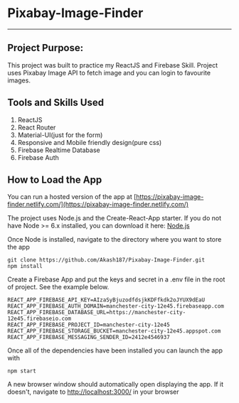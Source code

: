 # Pixabay-Image-Finder
---

## Project Purpose:

This project was built to practice my ReactJS and Firebase Skill. Project uses Pixabay Image API to fetch image and you can login to favourite images.

## Tools and Skills Used
1. ReactJS
2. React Router
3. Material-UI(just for the form)
4. Responsive and Mobile friendly design(pure css)
5. Firebase Realtime Database
6. Firebase Auth

## How to Load the App

You can run a hosted version of the app at [https://pixabay-image-finder.netlify.com/](https://pixabay-image-finder.netlify.com/)

The project uses Node.js and the Create-React-App starter. If you do not have Node >= 6.x installed, you can download it here: [Node.js](https://nodejs.org/en/)

Once Node is installed, navigate to the directory where you want to store the app

```
git clone https://github.com/Akash187/Pixabay-Image-Finder.git
npm install
```

Create a Firebase App and put the keys and secret in a .env file in the root of project. See the example below.
```
REACT_APP_FIREBASE_API_KEY=AIzaSyBjuzodfdsjkKDFfkdk2oJYUX9dEaU
REACT_APP_FIREBASE_AUTH_DOMAIN=manchester-city-12e45.firebaseapp.com
REACT_APP_FIREBASE_DATABASE_URL=https://manchester-city-12e45.firebaseio.com
REACT_APP_FIREBASE_PROJECT_ID=manchester-city-12e45
REACT_APP_FIREBASE_STORAGE_BUCKET=manchester-city-12e45.appspot.com
REACT_APP_FIREBASE_MESSAGING_SENDER_ID=2412e4546937
```

Once all of the dependencies have been installed you can launch the app with

```
npm start
```

A new browser window should automatically open displaying the app. If it doesn't, navigate to [http://localhost:3000/](http://localhost:3000/) in your browser

